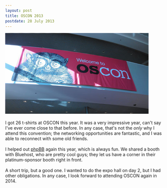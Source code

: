 ```yaml
---
layout: post
title: OSCON 2013
postdate: 28 July 2013
---
```


<a href="/assets/img/welcome_to_oscon.jpg"><img src="/assets/img/welcome_to_oscon_460.jpg" alt="Welcome to OSCON"></a>
<br><br>
I got 26 t-shirts at OSCON this year. It was a very impressive year, can't say
I've ever come close to that before. In any case, that's not the <i>only</i>
why I attend this convention; the networking opportunities are fantastic, and I
was able to reconnect with some old friends.
<br><br>
I helped out <a href="http://www.phpbb.com/">phpBB</a> again this year, which
is always fun. We shared a booth with Bluehost, who are pretty cool guys; they
let us have a corner in their platinum-sponsor booth right in front.
<br><br>
A short trip, but a good one. I wanted to do the expo hall on day 2, but I had
other obligations. In any case, I look forward to attending OSCON again in
2014.

